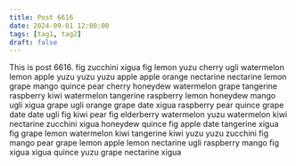 ```yaml
---
title: Post 6616
date: 2024-09-01 12:00:00
tags: [tag1, tag2]
draft: false
---
```

This is post 6616.
fig
zucchini
xigua
fig
lemon
yuzu
cherry
ugli
watermelon
lemon
apple
yuzu
yuzu
yuzu
apple
apple
orange
nectarine
nectarine
lemon
grape
mango
quince
pear
cherry
honeydew
watermelon
grape
tangerine
raspberry
kiwi
watermelon
tangerine
raspberry
lemon
honeydew
mango
ugli
xigua
grape
ugli
orange
grape
date
xigua
raspberry
pear
quince
grape
date
date
ugli
fig
kiwi
pear
fig
elderberry
watermelon
yuzu
watermelon
kiwi
nectarine
zucchini
xigua
honeydew
quince
fig
apple
date
tangerine
xigua
fig
grape
lemon
watermelon
kiwi
tangerine
kiwi
yuzu
yuzu
zucchini
fig
mango
pear
grape
lemon
apple
lemon
nectarine
ugli
raspberry
mango
fig
xigua
xigua
quince
yuzu
grape
nectarine
xigua
